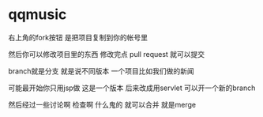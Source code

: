 # qqmusic

右上角的fork按钮 是把项目复制到你的帐号里

然后你可以修改项目里的东西  修改完点 pull request 就可以提交 

branch就是分支 就是说不同版本 一个项目比如我们做的新闻

可能最开始你只用jsp做 这是一个版本 后来改成用servlet 可以开一个新的branch

然后经过一些讨论啊 检查啊 什么鬼的 就可以合并 就是merge
